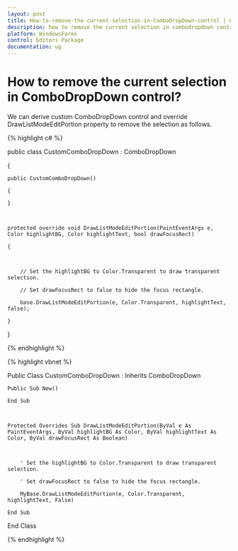 ```yaml
---
layout: post
title: How-to-remove-the-current-selection-in-ComboDropDown-control | WindowsForms | Syncfusion
description: how to remove the current selection in combodropdown control
platform: WindowsForms
control: Editors Package
documentation: ug
---
```


# How to remove the current selection in ComboDropDown control?

We can derive custom ComboDropDown control and override DrawListModeEditPortion property to remove the selection as follows.

{% highlight c# %}



public class CustomComboDropDown : ComboDropDown

{

    public CustomComboDropDown()

    {

    }



    protected override void DrawListModeEditPortion(PaintEventArgs e, Color highlightBG, Color highlightText, bool drawFocusRect)

    {



        // Set the highlightBG to Color.Transparent to draw transparent selection.

        // Set drawFocusRect to false to hide the focus rectangle.

        base.DrawListModeEditPortion(e, Color.Transparent, highlightText, false);

    }

}

{% endhighlight %}

{% highlight vbnet %}



Public Class CustomComboDropDown : Inherits ComboDropDown

    Public Sub New()

    End Sub



    Protected Overrides Sub DrawListModeEditPortion(ByVal e As PaintEventArgs, ByVal highlightBG As Color, ByVal highlightText As Color, ByVal drawFocusRect As Boolean)



        ' Set the highlightBG to Color.Transparent to draw transparent selection.

        ' Set drawFocusRect to false to hide the focus rectangle.

        MyBase.DrawListModeEditPortion(e, Color.Transparent, highlightText, False)

    End Sub

End Class

{% endhighlight %}
